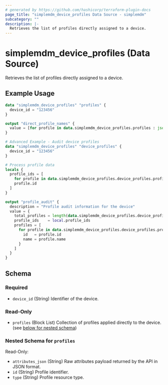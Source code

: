 ```yaml
---
# generated by https://github.com/hashicorp/terraform-plugin-docs
page_title: "simplemdm_device_profiles Data Source - simplemdm"
subcategory: ""
description: |-
  Retrieves the list of profiles directly assigned to a device.
---
```


# simplemdm_device_profiles (Data Source)

Retrieves the list of profiles directly assigned to a device.

## Example Usage

```terraform
data "simplemdm_device_profiles" "profiles" {
  device_id = "123456"
}

output "direct_profile_names" {
  value = [for profile in data.simplemdm_device_profiles.profiles : jsondecode(profile.attributes_json).name]
}
```

```terraform
# Advanced Example - Audit device profiles
data "simplemdm_device_profiles" "device_profiles" {
  device_id = "123456"
}

# Process profile data
locals {
  profile_ids = [
    for profile in data.simplemdm_device_profiles.device_profiles.profiles :
    profile.id
  ]
}

output "profile_audit" {
  description = "Profile audit information for the device"
  value = {
    total_profiles = length(data.simplemdm_device_profiles.device_profiles.profiles)
    profile_ids    = local.profile_ids
    profiles = [
      for profile in data.simplemdm_device_profiles.device_profiles.profiles : {
        id   = profile.id
        name = profile.name
      }
    ]
  }
}
```

<!-- schema generated by tfplugindocs -->
## Schema

### Required

- `device_id` (String) Identifier of the device.

### Read-Only

- `profiles` (Block List) Collection of profiles applied directly to the device. (see [below for nested schema](#nestedblock--profiles))

<a id="nestedblock--profiles"></a>
### Nested Schema for `profiles`

Read-Only:

- `attributes_json` (String) Raw attributes payload returned by the API in JSON format.
- `id` (String) Profile identifier.
- `type` (String) Profile resource type.
